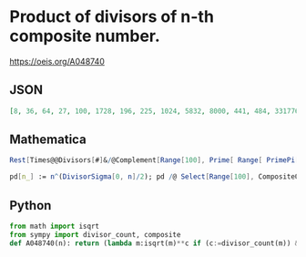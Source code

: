 # Product of divisors of n\-th composite number\.
https://oeis.org/A048740
## JSON
```JSON
[8, 36, 64, 27, 100, 1728, 196, 225, 1024, 5832, 8000, 441, 484, 331776, 125, 676, 729, 21952, 810000, 32768, 1089, 1156, 1225, 10077696, 1444, 1521, 2560000, 3111696, 85184, 91125, 2116, 254803968, 343, 125000, 2601, 140608, 8503056, 3025, 9834496]
```
## Mathematica
```Mathematica
Rest[Times@@Divisors[#]&/@Complement[Range[100], Prime[ Range[ PrimePi[ 100]]]]] (* _Harvey P. Dale_, Jan 08 2011 *)
```
```Mathematica
pd[n_] := n^(DivisorSigma[0, n]/2); pd /@ Select[Range[100], CompositeQ] (* _Amiram Eldar_, Sep 07 2019 *)
```
## Python
```Python
from math import isqrt
from sympy import divisor_count, composite
def A048740(n): return (lambda m:isqrt(m)**c if (c:=divisor_count(m)) & 1 else m**(c//2))(composite(n)) # _Chai Wah Wu_, Jun 25 2022
```
